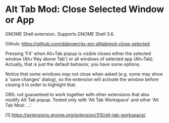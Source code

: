 Alt Tab Mod: Close Selected Window or App
=========================================

GNOME Shell extension. Supports GNOME Shell 3.6.

Github: https://github.com/dsboger/gs-ext-alttabmod-close-selected

Pressing 'F4' when Alt+Tab popup is visible closes either the selected window (Alt+'Key above Tab') or all windows of selected app (Alt+Tab). Actually, that is just the default behavior, you have some options.

Notice that some windows may not close when asked (e.g. some may show a 'save changes' dialog), so the extension will activate the window before closing it in order to highlight that.

OBS: not guaranteed to work together with other extensions that also modify Alt Tab popup. Tested only with 'Alt Tab Workspace' and other 'Alt Tab Mod: ...'.

[1] https://extensions.gnome.org/extension/310/alt-tab-workspace/
